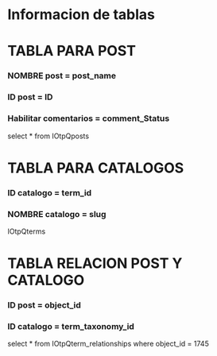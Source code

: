 # Informacion de tablas 

# TABLA PARA POST
### NOMBRE post = post_name
### ID post = ID
### Habilitar comentarios = comment_Status
select * from IOtpQposts


# TABLA PARA CATALOGOS
### ID catalogo = term_id 
### NOMBRE catalogo = slug
IOtpQterms

# TABLA RELACION POST Y CATALOGO
### ID post = object_id
### ID catalogo = term_taxonomy_id
select * from IOtpQterm_relationships where object_id = 1745